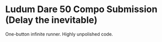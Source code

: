 # Ludum Dare 50 Compo Submission (Delay the inevitable)
One-button infinite runner.
Highly unpolished code.
